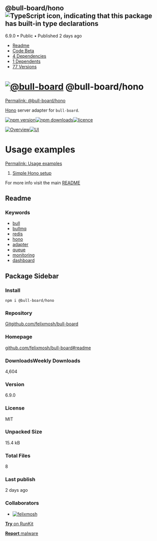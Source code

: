 ## @bull-board/hono  ![TypeScript icon, indicating that this package has built-in type declarations](https://static-production.npmjs.com/255a118f56f5346b97e56325a1217a16.svg)

6.9.0 • Public • Published 2 days ago

- [Readme](https://www.npmjs.com/package/@bull-board/hono?activeTab=readme)
- [Code Beta](https://www.npmjs.com/package/@bull-board/hono?activeTab=code)
- [4 Dependencies](https://www.npmjs.com/package/@bull-board/hono?activeTab=dependencies)
- [1 Dependents](https://www.npmjs.com/package/@bull-board/hono?activeTab=dependents)
- [77 Versions](https://www.npmjs.com/package/@bull-board/hono?activeTab=versions)

# [![@bull-board](https://raw.githubusercontent.com/felixmosh/bull-board/master/packages/ui/src/static/images/logo.svg)](https://raw.githubusercontent.com/felixmosh/bull-board/master/packages/ui/src/static/images/logo.svg) @bull-board/hono

[Permalink:  @bull-board/hono](https://www.npmjs.com/package/@bull-board/hono#-bull-boardhono)

[Hono](https://hono.dev/) server adapter for `bull-board`.

[![npm version](https://camo.githubusercontent.com/c9ff7ccda1f3a2acc916973e9563026782f66106b280c362c032a4f3717d99a5/68747470733a2f2f696d672e736869656c64732e696f2f6e706d2f762f4062756c6c2d626f6172642f686f6e6f)](https://www.npmjs.com/package/@bull-board/hono)[![npm downloads](https://camo.githubusercontent.com/501b9fda2ec1e46cc58ff123acb4147b4bb17ad931ef70ab809b44e7521d67be/68747470733a2f2f696d672e736869656c64732e696f2f6e706d2f64772f62756c6c2d626f617264)](https://www.npmjs.com/package/bull-board)[![licence](https://camo.githubusercontent.com/aa8563f1b795b12fd31bf9e9af170e46ece7e98bdc126f421fd5e577b3ca2c53/68747470733a2f2f696d672e736869656c64732e696f2f6769746875622f6c6963656e73652f66656c69786d6f73682f62756c6c2d626f617264)](https://github.com/felixmosh/bull-board/blob/master/LICENSE)

[![Overview](https://raw.githubusercontent.com/felixmosh/bull-board/master/screenshots/overview.png)](https://raw.githubusercontent.com/felixmosh/bull-board/master/screenshots/overview.png)[![UI](https://raw.githubusercontent.com/felixmosh/bull-board/master/screenshots/dashboard.png)](https://raw.githubusercontent.com/felixmosh/bull-board/master/screenshots/dashboard.png)

# Usage examples

[Permalink: Usage examples](https://www.npmjs.com/package/@bull-board/hono#usage-examples)

1. [Simple Hono setup](https://github.com/felixmosh/bull-board/tree/master/examples/with-hono)

For more info visit the main [README](https://github.com/felixmosh/bull-board#readme)

## Readme

### Keywords

- [bull](https://www.npmjs.com/search?q=keywords:bull)
- [bullmq](https://www.npmjs.com/search?q=keywords:bullmq)
- [redis](https://www.npmjs.com/search?q=keywords:redis)
- [hono](https://www.npmjs.com/search?q=keywords:hono)
- [adapter](https://www.npmjs.com/search?q=keywords:adapter)
- [queue](https://www.npmjs.com/search?q=keywords:queue)
- [monitoring](https://www.npmjs.com/search?q=keywords:monitoring)
- [dashboard](https://www.npmjs.com/search?q=keywords:dashboard)

## Package Sidebar

### Install

`npm i @bull-board/hono`

### Repository

[Gitgithub.com/felixmosh/bull-board](https://github.com/felixmosh/bull-board)

### Homepage

[github.com/felixmosh/bull-board#readme](https://github.com/felixmosh/bull-board#readme)

### DownloadsWeekly Downloads

4,604

### Version

6.9.0

### License

MIT

### Unpacked Size

15.4 kB

### Total Files

8

### Last publish

2 days ago

### Collaborators

- [![felixmosh](https://www.npmjs.com/npm-avatar/eyJhbGciOiJIUzI1NiIsInR5cCI6IkpXVCJ9.eyJhdmF0YXJVUkwiOiJodHRwczovL3MuZ3JhdmF0YXIuY29tL2F2YXRhci80NmJlMWMzNDExNzRlMTc5ZGIyMzA3ODFmM2QwOWVlMz9zaXplPTEwMCZkZWZhdWx0PXJldHJvIn0.eNiwNQlHnObBcSbd8itsdtiJh0QR9kr6T_7c1A5NY9k)](https://www.npmjs.com/~felixmosh)


[**Try** on RunKit](https://runkit.com/npm/%40bull-board%2Fhono)

[**Report** malware](https://www.npmjs.com/support?inquire=security&security-inquire=malware&package=%40bull-board%2Fhono&version=6.9.0)